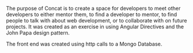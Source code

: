 The purpose of Concat is to create a space for developers to meet other developers to either mentor them, to find a developer to mentor, to find people to talk with about web development, or to collaborate with on future projects. It was created as an exercise in using Angular Directives and the John Papa design pattern.

The front end was created using http calls to a Mongo Database.